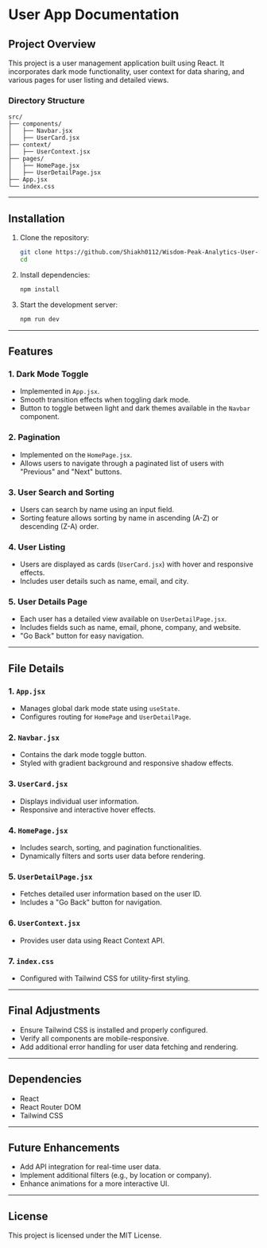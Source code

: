 # User App Documentation

## Project Overview
This project is a user management application built using React. It incorporates dark mode functionality, user context for data sharing, and various pages for user listing and detailed views.

### Directory Structure
```plaintext
src/
├── components/
│   ├── Navbar.jsx
│   ├── UserCard.jsx
├── context/
│   ├── UserContext.jsx
├── pages/
│   ├── HomePage.jsx
│   ├── UserDetailPage.jsx
├── App.jsx
└── index.css
```

---

## Installation
1. Clone the repository:
   ```bash
   git clone https://github.com/Shiakh0112/Wisdom-Peak-Analytics-User-state-management.git
   cd 
   ```

2. Install dependencies:
   ```bash
   npm install
   ```

3. Start the development server:
   ```bash
   npm run dev
   ```

---

## Features

### 1. Dark Mode Toggle
- Implemented in `App.jsx`.
- Smooth transition effects when toggling dark mode.
- Button to toggle between light and dark themes available in the `Navbar` component.

### 2. Pagination
- Implemented on the `HomePage.jsx`.
- Allows users to navigate through a paginated list of users with "Previous" and "Next" buttons.

### 3. User Search and Sorting
- Users can search by name using an input field.
- Sorting feature allows sorting by name in ascending (A-Z) or descending (Z-A) order.

### 4. User Listing
- Users are displayed as cards (`UserCard.jsx`) with hover and responsive effects.
- Includes user details such as name, email, and city.

### 5. User Details Page
- Each user has a detailed view available on `UserDetailPage.jsx`.
- Includes fields such as name, email, phone, company, and website.
- "Go Back" button for easy navigation.

---

## File Details

### 1. `App.jsx`
- Manages global dark mode state using `useState`.
- Configures routing for `HomePage` and `UserDetailPage`.



### 2. `Navbar.jsx`
- Contains the dark mode toggle button.
- Styled with gradient background and responsive shadow effects.

### 3. `UserCard.jsx`
- Displays individual user information.
- Responsive and interactive hover effects.

### 4. `HomePage.jsx`
- Includes search, sorting, and pagination functionalities.
- Dynamically filters and sorts user data before rendering.

### 5. `UserDetailPage.jsx`
- Fetches detailed user information based on the user ID.
- Includes a "Go Back" button for navigation.

### 6. `UserContext.jsx`
- Provides user data using React Context API.

### 7. `index.css`
- Configured with Tailwind CSS for utility-first styling.

---

## Final Adjustments
- Ensure Tailwind CSS is installed and properly configured.
- Verify all components are mobile-responsive.
- Add additional error handling for user data fetching and rendering.

---

## Dependencies
- React
- React Router DOM
- Tailwind CSS

---

## Future Enhancements
- Add API integration for real-time user data.
- Implement additional filters (e.g., by location or company).
- Enhance animations for a more interactive UI.

---

## License
This project is licensed under the MIT License.
